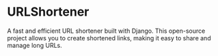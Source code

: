# URLShortener
A fast and efficient URL shortener built with Django. This open-source project allows you to create shortened links, making it easy to share and manage long URLs.
